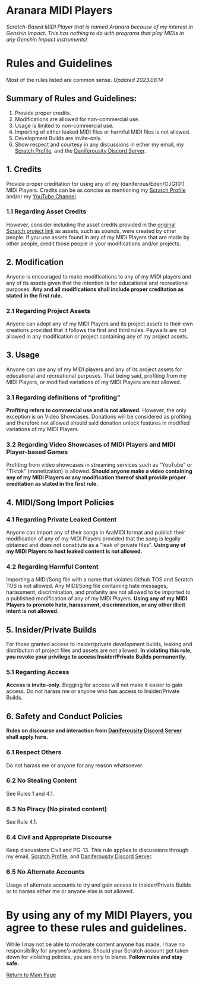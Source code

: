# Aranara MIDI Players
*Scratch-Based MIDI Player that is named Aranara because of my interest in Genshin Impact. This has nothing to do with programs that play MIDIs in any Genshin Impact instruments!*

# Rules and Guidelines
Most of the rules listed are common sense.
*Updated 2023.08.14*

## Summary of Rules and Guidelines:
1. Provide proper credits.
2. Modifications are allowed for non-commercial use.
3. Usage is limited to non-commercial use.
4. Importing of either leaked MIDI files or harmful MIDI files is not allowed.
5. Development Builds are invite-only.
6. Show respect and courtesy in any discussions in either my email, my [Scratch Profile](https://scratch.mit.edu/users/OjasnGamer101/), and the [Daniferousity Discord Server](https://discord.gg/kTD8y6YDjJ). 

## 1. Credits
Provide proper creditation for using any of my (daniferous/Eden/OJG101) MIDI Players. Credits can be as concise as mentioning my [Scratch Profile](https://scratch.mit.edu/users/OjasnGamer101/) and/or my [YouTube Channel](https://www.youtube.com/c/DanieZuha). 
### 1.1 Regarding Asset Credits
However, consider including the asset credits provided in the [original Scratch project link](https://scratch.mit.edu/projects/554156777/) as assets, such as sounds, were created by other people. If you use assets found in any of my MIDI Players that are made by other people, credit those people in your modifications and/or projects.

## 2. Modification
Anyone is encouraged to make modifications to any of my MIDI players and any of its assets given that the intention is for educational and recreational purposes. **Any and all modifications shall include proper creditation as stated in the first rule.**
### 2.1 Regarding Project Assets
Anyone can adopt any of my MIDI Players and its project assets to their own creations provided that it follows the first and third rules. Paywalls are not allowed in any modification or project containing any of my project assets.

## 3. Usage
Anyone can use any of my MIDI players and any of its project assets for educational and recreational purposes. That being said, profiting from my MIDI Players, or modified variations of my MIDI Players are not allowed.
### 3.1 Regarding definitions of "profiting"
**Profiting refers to commercial use and is not allowed.** However, the only exception is on Video Showcases. Donations will be considered as profiting and therefore not allowed should said donation unlock features in modified variations of my MIDI Players.
### 3.2 Regarding Video Showcases of MIDI Players and MIDI Player-based Games
Profiting from video showcases in streaming services such as "YouTube" or "Tiktok" (monetization) is allowed. **Should anyone make a video containing any of my MIDI Players or any modification thereof shall provide proper creditation as stated in the first rule.**

## 4. MIDI/Song Import Policies
### 4.1 Regarding Private Leaked Content
Anyone can import any of their songs in AraMIDI format and publish their modification of any of my MIDI Players provided that the song is legally obtained and does not constitute as a "leak of private files". **Using any of my MIDI Players to host leaked content is not allowed.**
### 4.2 Regarding Harmful Content
Importing a MIDI/Song file with a name that violates Github TOS and Scratch TOS is not allowed. Any MIDI/Song file containing hate messages, harassment, discrimination, and profanity are not allowed to be imported to a published modification of any of my MIDI Players. **Using any of my MIDI Players to promote hate, harassment, discrimination, or any other illicit intent is not allowed.**

## 5. Insider/Private Builds
For those granted access to insider/private development builds, leaking and distribution of project files and assets are not allowed. **In violating this rule, you revoke your privilege to access Insider/Private Builds permanently.**
### 5.1 Regarding Access
**Access is invite-only.** Begging for access will not make it easier to gain access. Do not harass me or anyone who has access to Insider/Private Builds.

## 6. Safety and Conduct Policies
**Rules on discourse and interaction from [Daniferousity Discord Server](https://discord.gg/kTD8y6YDjJ) shall apply here.**
### 6.1 Respect Others
Do not harass me or anyone for any reason whatsoever.
### 6.2 No Stealing Content
See Rules 1 and 4.1.
### 6.3 No Piracy (No pirated content)
See Rule 4.1.
### 6.4 Civil and Appropriate Discourse
Keep discussions Civil and PG-13.
This rule applies to discussions through my email, [Scratch Profile](https://scratch.mit.edu/users/OjasnGamer101/), and [Daniferousity Discord Server](https://discord.gg/kTD8y6YDjJ). 
### 6.5 No Alternate Accounts
Usage of alternate accounts to try and gain access to Insider/Private Builds or to harass either me or anyone else is not allowed.

# By using any of my MIDI Players, you agree to these rules and guidelines.
While I may not be able to moderate content anyone has made, I have no responsibility for anyone's actions. Should your Scratch account get taken down for violating policies, you are only to blame. **Follow rules and stay safe.**

[Return to Main Page](https://daniferous.github.io/aranara-midi-player-sb3)